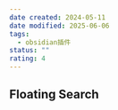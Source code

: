 ```yaml
---
date created: 2024-05-11
date modified: 2025-06-06
tags:
  - obsidian插件
status: ""
rating: 4
---
```


## Floating Search

